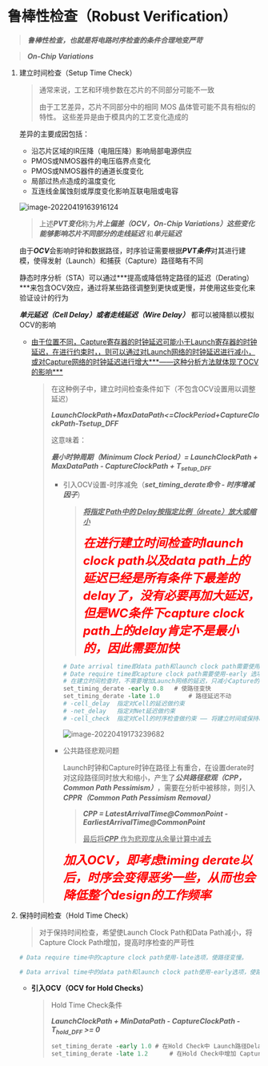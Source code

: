 # **鲁棒性检查（Robust Verification）**

> ***鲁棒性检查，也就是将电路时序检查的条件合理地变严苛***

> ***On-Chip Variations***

1. 建立时间检查（Setup Time Check）

   > 通常来说，工艺和环境参数在芯片的不同部分可能不一致
   >
   > 由于工艺差异，芯片不同部分中的相同 MOS 晶体管可能不具有相似的特性。 这些差异是由于模具内的工艺变化造成的

   差异的主要成因包括：

   - 沿芯片区域的IR压降（电阻压降）影响局部电源供应
   - PMOS或NMOS器件的电压临界点变化
   - PMOS或NMOS器件的通道长度变化
   - 局部过热点造成的温度变化
   - 互连线金属蚀刻或厚度变化影响互联电阻或电容

   ![image-20220419163916124](C:\Users\Jiazm556\AppData\Roaming\Typora\typora-user-images\image-20220419163916124.png)

   > 上述***PVT变化***称为***片上偏差（OCV，On-Chip Variations）***这些变化能够影响芯片不同部分的***走线延迟*** 和***单元延迟***

   由于***OCV***会影响时钟和数据路径，时序验证需要根据***PVT条件***对其进行建模，使得发射（Launch）和捕获（Capture）路径略有不同

   静态时序分析（STA）可以通过***提高或降低特定路径的延迟（Derating）***来包含OCV效应，通过将某些路径调整到更快或更慢，并使用这些变化来验证设计的行为

   ***单元延迟（Cell Delay）***或者***走线延迟（Wire Delay）*** 都可以被降额以模拟OCV的影响

   - <u>由于位置不同，Capture寄存器的时钟延迟可能小于Launch寄存器的时钟延迟，在进行约束时，，则可以通过对Launch网络的时钟延迟进行减小，或对Capture网络的时钟延迟进行增大***——这种分析方法就体现了OCV的影响***</u>

     > 在这种例子中，建立时间检查条件如下（不包含OCV设置用以调整延迟）
     >
     > ***LaunchClockPath+MaxDataPath<=ClockPeriod+CaptureClockPath-Tsetup_DFF***
     >
     > 这意味着：
     >
     > ***最小时钟周期（Minimum Clock Period）= LaunchClockPath + MaxDataPath - CaptureClockPath + T<sub>setup_DFF</sub>***
     >
     > - 引入OCV设置-时序减免（***set_timing_derate命令 - 时序增减因子***）
     >
     >   > ***<u>将指定 Path中的 Delay按指定比例（dreate）放大或缩小</u>*** 
     >   >
     >   > <font color=red size=5>***在进行建立时间检查时launch clock path以及data path上的延迟已经是所有条件下最差的delay了，没有必要再加大延迟，但是WC条件下capture clock path上的delay肯定不是最小的，因此需要加快***</font>
     >
     >   ```tcl
     >   # Date arrival time即data path和launch clock path需要使用 -late 选项，使得路径变慢。
     >   # Date require time即capture clock path需要使用-early 选项，加快路径延迟
     >   # 在建立时间检查时，不需要增加Launch网络的延迟，只减小Capture的延迟即可
     >   set_timing_derate -early 0.8	# 使路径变快
     >   set_timing_derate -late 1.0		# 路径延迟不动
     >   # -cell_delay	指定对Cell的延迟做约束
     >   # -net_delay	指定对Net延迟做约束
     >   # -cell_check	指定对Cell的时序检查做约束 —— 将建立时间或保持时间（检查）约束至指定百分数
     >   ```
     >
     >   ![image-20220419173239682](C:\Users\Jiazm556\AppData\Roaming\Typora\typora-user-images\image-20220419173239682.png)
     >
     > - 公共路径悲观问题
     >
     >   Launch时钟和Capture时钟在路径上有重合，在设置derate时对这段路径同时放大和缩小，产生了***公共路径悲观（CPP，Common Path Pessimism）***，需要在分析中被移除，则引入***CPPR（Common Path Pessimism Removal）***
     >
     >   > ***CPP = LatestArrivalTime@CommonPoint - EarliestArrivalTime@CommonPoint***
     >   >
     >   > <u>最后将***CPP*** 作为悲观度从余量计算中减去</u>
     >
     >   <font color=red size=5>***加入OCV，即考虑timing derate以后，时序会变得恶劣一些，从而也会降低整个design的工作频率***</font>

   <div STYLE="page-break-after: always;"></div>

2. 保持时间检查（Hold Time Check）

   > 对于保持时间检查，希望使Launch Clock Path和Data Path减小，将Capture Clock Path增加，提高时序检查的严苛性

   ```tcl
   # Data require time中的capture clock path使用-late选项，使路径变慢。
   
   # Data arrival time中的data path和launch clock path使用-early选项，使路径加快
   ```

   - **引入OCV（OCV for Hold Checks）**

     > Hold Time Check条件
     >
     > ***LaunchClockPath + MinDataPath - CaptureClockPath - T<sub>hold_DFF</sub> >= 0*** 
     >
     > ```tcl
     > set_timing_derate -early 1.0	# 在Hold Check中 Launch路径Delay保持不变
     > set_timing_derate -late 1.2		# 在Hold Check中增加 Capture路径 Delay，以提高时序检查的严苛性
     > ```
     >
     > 

